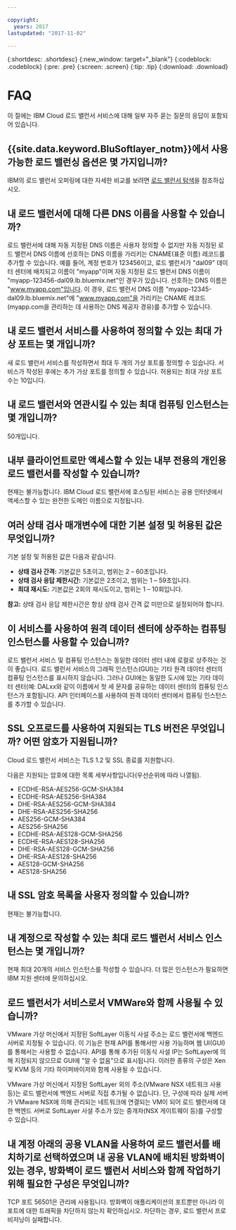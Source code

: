 ```yaml
---

copyright:
  years: 2017
lastupdated: "2017-11-02"

---
```


{:shortdesc: .shortdesc}
{:new_window: target="_blank"}
{:codeblock: .codeblock}
{:pre: .pre}
{:screen: .screen}
{:tip: .tip}
{:download: .download}

# FAQ

이 절에는 IBM Cloud 로드 밸런서 서비스에 대해 일부 자주 묻는 질문의 응답이 포함되어 있습니다.

## {{site.data.keyword.BluSoftlayer_notm}}에서 사용 가능한 로드 밸런싱 옵션은 몇 가지입니까?

IBM의 로드 밸런서 오퍼링에 대한 자세한 비교를 보려면 [로드 밸런서 탐색](https://dev-console.bluemix.net/docs/infrastructure/loadbalancer-service/explore-load-balancers.html#explore-load-balancers)을 참조하십시오.

## 내 로드 밸런서에 대해 다른 DNS 이름을 사용할 수 있습니까?

로드 밸런서에 대해 자동 지정된 DNS 이름은 사용자 정의할 수 없지만 자동 지정된 로드 밸런서 DNS 이름에 선호하는 DNS 이름을 가리키는 CNAME(표준 이름) 레코드를 추가할 수 있습니다. 예를 들어, 계정 번호가 123456이고, 로드 밸런서가 "dal09" 데이터 센터에 배치되고 이름이 "myapp"이며 자동 지정된 로드 밸런서 DNS 이름이 "myapp-123456-dal09.lb.bluemix.net"인 경우가 있습니다. 선호하는 DNS 이름은 "www.myapp.com"입니다. 이 경우, 로드 밸런서 DNS 이름 "myapp-12345-dal09.lb.bluemix.net"에 "www.myapp.com"을 가리키는 CNAME 레코드(myapp.com을 관리하는 데 사용하는 DNS 제공자 경유)를 추가할 수 있습니다.

## 내 로드 밸런서 서비스를 사용하여 정의할 수 있는 최대 가상 포트는 몇 개입니까?

새 로드 밸런서 서비스를 작성하면서 최대 두 개의 가상 포트를 정의할 수 있습니다. 서비스가 작성된 후에는 추가 가상 포트를 정의할 수 있습니다. 허용되는 최대 가상 포트 수는 10입니다. 

## 내 로드 밸런서와 연관시킬 수 있는 최대 컴퓨팅 인스턴스는 몇 개입니까?

50개입니다.

## 내부 클라이언트로만 액세스할 수 있는 내부 전용의 개인용 로드 밸런서를 작성할 수 있습니까?  

현재는 불가능합니다. IBM Cloud 로드 밸런서에 호스팅된 서비스는 공용 인터넷에서 액세스할 수 있는 완전한 도메인 이름으로 지정됩니다. 

## 여러 상태 검사 매개변수에 대한 기본 설정 및 허용된 값은 무엇입니까?

기본 설정 및 허용된 값은 다음과 같습니다.

* **상태 검사 간격:** 기본값은 5초이고, 범위는 2 – 60초입니다.
* **상태 검사 응답 제한시간:** 기본값은 2초이고, 범위는 1 – 59초입니다.
* **최대 재시도:** 기본값은 2회의 재시도이고, 범위는 1 – 10회입니다.

**참고:** 상태 검사 응답 제한시간은 항상 상태 검사 간격 값 미만으로 설정되어야 합니다. 

## 이 서비스를 사용하여 원격 데이터 센터에 상주하는 컴퓨팅 인스턴스를 사용할 수 있습니까? 

로드 밸런서 서비스 및 컴퓨팅 인스턴스는 동일한 데이터 센터 내에 로컬로 상주하는 것이 좋습니다. 로드 밸런서 서비스의 그래픽 인스턴스(GUI)는 기타 원격 데이터 센터의 컴퓨팅 인스턴스를 표시하지 않습니다. 그러나 GUI에는 동일한 도시에 있는 기타 데이터 센터(예: DALxx와 같이 이름에서 첫 세 문자를 공유하는 데이터 센터)의 컴퓨팅 인스턴스가 포함됩니다. API 인터페이스를 사용하여 원격 데이터 센터에서 컴퓨팅 인스턴스를 추가할 수 있습니다. 

## SSL 오프로드를 사용하여 지원되는 TLS 버전은 무엇입니까? 어떤 암호가 지원됩니까?

Cloud 로드 밸런서 서비스는 TLS 1.2 및 SSL 종료를 지원합니다. 

다음은 지원되는 암호에 대한 목록 세부사항입니다(우선순위에 따라 나열됨).  

* ECDHE-RSA-AES256-GCM-SHA384 
* ECDHE-RSA-AES256-SHA384 
* DHE-RSA-AES256-GCM-SHA384 
* DHE-RSA-AES256-SHA256 
* AES256-GCM-SHA384 
* AES256-SHA256 
* ECDHE-RSA-AES128-GCM-SHA256 
* ECDHE-RSA-AES128-SHA256 
* DHE-RSA-AES128-GCM-SHA256 
* DHE-RSA-AES128-SHA256 
* AES128-GCM-SHA256 
* AES128-SHA256 

## 내 SSL 암호 목록을 사용자 정의할 수 있습니까?

현재는 불가능합니다.

## 내 계정으로 작성할 수 있는 최대 로드 밸런서 서비스 인스턴스는 몇 개입니까? 

현재 최대 20개의 서비스 인스턴스를 작성할 수 있습니다. 더 많은 인스턴스가 필요하면 IBM 지원 센터에 문의하십시오. 

## 로드 밸런서가 서비스로서 VMWare와 함께 사용될 수 있습니까? 

VMware 가상 머신에서 지정된 SoftLayer 이동식 사설 주소는 로드 밸런서에 백엔드 서버로 지정될 수 있습니다. 이 기능은 현재 API를 통해서만 사용 가능하며 웹 UI(GUI)를 통해서는 사용할 수 없습니다. API를 통해 추가된 이동식 사설 IP는 SoftLayer에 의해 지정되지 않으므로 GUI에 "알 수 없음"으로 표시됩니다. 이러한 종류의 구성은 Xen 및 KVM 등의 기타 하이퍼바이저와 함께 사용될 수 있습니다.

VMware 가상 머신에서 지정된 SoftLayer 외의 주소(VMware NSX 네트워크 사용 등)는 로드 밸런서에 백엔드 서버로 직접 추가될 수 없습니다. 단, 구성에 따라 실제 서버가 VMware NSX에 의해 관리되는 네트워크에 연결되는 VM이 되어 로드 밸런서에 대한 백엔드 서버로 SoftLayer 사설 주소가 있는 중개자(NSX 게이트웨이 등)를 구성할 수 있습니다.

## 내 계정 아래의 공용 VLAN을 사용하여 로드 밸런서를 배치하기로 선택하였으며 내 공용 VLAN에 배치된 방화벽이 있는 경우, 방화벽이 로드 밸런서 서비스와 함께 작업하기 위해 필요한 구성은 무엇입니까?

TCP 포트 56501은 관리에 사용됩니다. 방화벽이 애플리케이션의 포트뿐만 아니라 이 포트에 대한 트래픽을 차단하지 않는지 확인하십시오. 차단하는 경우, 로드 밸런서 프로비저닝이 실패합니다.

